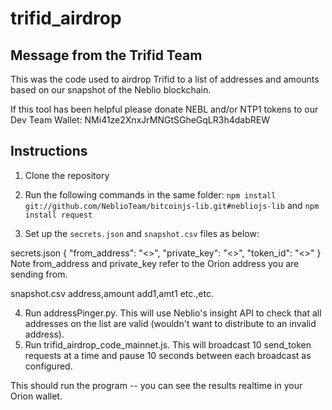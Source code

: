 trifid_airdrop
===========

Message from the Trifid Team
----------------------------    
This was the code used to airdrop Trifid to a list of addresses and amounts based on our snapshot of the Neblio blockchain.

If this tool has been helpful please donate NEBL and/or NTP1 tokens to our Dev Team Wallet:
NMi41ze2XnxJrMNGtSGheGqLR3h4dabREW

Instructions
---------------------------- 
1. Clone the repository

2. Run the following commands in the same folder:
`npm install git://github.com/NeblioTeam/bitcoinjs-lib.git#nebliojs-lib`
and
`npm install request`

3. Set up the `secrets.json` and `snapshot.csv` files as below:

secrets.json
  {
	"from_address": "<>",
	"private_key": "<>",
	"token_id": "<>"
	}
Note from_address and private_key refer to the Orion address you are sending from.
  
snapshot.csv
    address,amount
    add1,amt1
    etc.,etc.
    
4. Run addressPinger.py. This will use Neblio's insight API to check that all addresses on the list are valid (wouldn't want to distribute to an invalid address).
5. Run trifid_airdrop_code_mainnet.js. This will broadcast 10 send_token requests at a time and pause 10 seconds between each broadcast as configured.

This should run the program -- you can see the results realtime in your Orion wallet.
